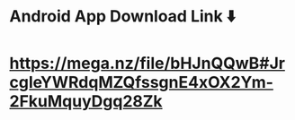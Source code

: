 # Android App Download Link ⬇️
# https://mega.nz/file/bHJnQQwB#JrcgleYWRdqMZQfssgnE4xOX2Ym-2FkuMquyDgq28Zk
